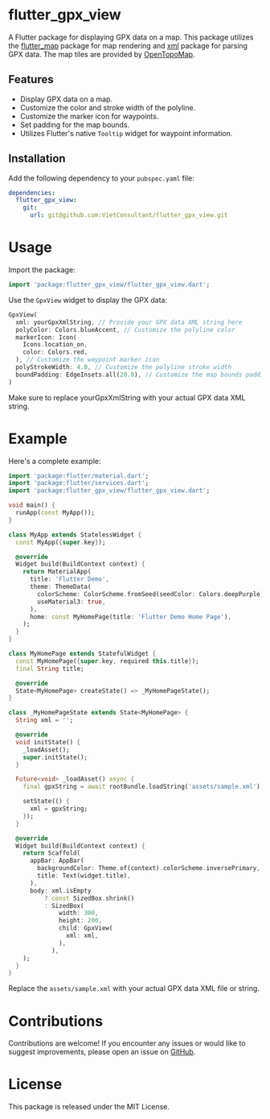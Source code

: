 # flutter_gpx_view

A Flutter package for displaying GPX data on a map. This package utilizes the [flutter_map](https://pub.dev/packages/flutter_map) package for map rendering and [xml](https://pub.dev/packages/xml) package for parsing GPX data. The map tiles are provided by [OpenTopoMap](https://opentopomap.org).

## Features

- Display GPX data on a map.
- Customize the color and stroke width of the polyline.
- Customize the marker icon for waypoints.
- Set padding for the map bounds.
- Utilizes Flutter's native `Tooltip` widget for waypoint information.

## Installation

Add the following dependency to your `pubspec.yaml` file:

```yaml
dependencies:
  flutter_gpx_view: 
    git: 
      url: git@github.com:VietConsultant/flutter_gpx_view.git
```

# Usage
Import the package:

```dart
import 'package:flutter_gpx_view/flutter_gpx_view.dart';
```

Use the `GpxView` widget to display the GPX data:

```dart
GpxView(
  xml: yourGpxXmlString, // Provide your GPX data XML string here
  polyColor: Colors.blueAccent, // Customize the polyline color
  markerIcon: Icon(
    Icons.location_on,
    color: Colors.red,
  ), // Customize the waypoint marker icon
  polyStrokeWidth: 4.0, // Customize the polyline stroke width
  boundPadding: EdgeInsets.all(20.0), // Customize the map bounds padding
)
```

Make sure to replace yourGpxXmlString with your actual GPX data XML string.

# Example

Here's a complete example:

```dart
import 'package:flutter/material.dart';
import 'package:flutter/services.dart';
import 'package:flutter_gpx_view/flutter_gpx_view.dart';

void main() {
  runApp(const MyApp());
}

class MyApp extends StatelessWidget {
  const MyApp({super.key});

  @override
  Widget build(BuildContext context) {
    return MaterialApp(
      title: 'Flutter Demo',
      theme: ThemeData(
        colorScheme: ColorScheme.fromSeed(seedColor: Colors.deepPurple),
        useMaterial3: true,
      ),
      home: const MyHomePage(title: 'Flutter Demo Home Page'),
    );
  }
}

class MyHomePage extends StatefulWidget {
  const MyHomePage({super.key, required this.title});
  final String title;

  @override
  State<MyHomePage> createState() => _MyHomePageState();
}

class _MyHomePageState extends State<MyHomePage> {
  String xml = '';

  @override
  void initState() {
    _loadAsset();
    super.initState();
  }

  Future<void> _loadAsset() async {
    final gpxString = await rootBundle.loadString('assets/sample.xml');

    setState(() {
      xml = gpxString;
    });
  }

  @override
  Widget build(BuildContext context) {
    return Scaffold(
      appBar: AppBar(
        backgroundColor: Theme.of(context).colorScheme.inversePrimary,
        title: Text(widget.title),
      ),
      body: xml.isEmpty
          ? const SizedBox.shrink()
          : SizedBox(
              width: 300,
              height: 200,
              child: GpxView(
                xml: xml,
              ),
            ),
    );
  }
}
```

Replace the `assets/sample.xml` with your actual GPX data XML file or string.

# Contributions
Contributions are welcome! If you encounter any issues or would like to suggest improvements, please open an issue on [GitHub](git@github.com:VietConsultant/flutter_gpx_view.git).

# License

This package is released under the MIT License.